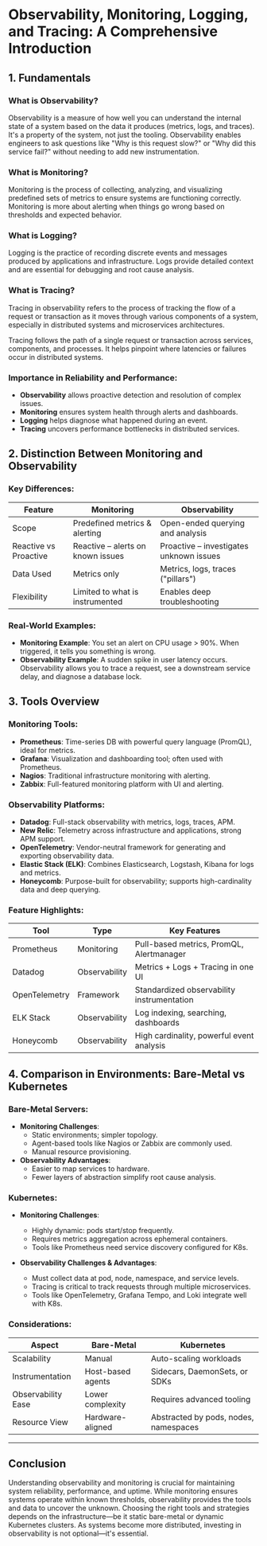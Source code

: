 # Observability, Monitoring, Logging, and Tracing: A Comprehensive Introduction

## 1. Fundamentals

### What is Observability?
Observability is a measure of how well you can understand the internal state of a system based on the data it produces (metrics, logs, and traces). It's a property of the system, not just the tooling. Observability enables engineers to ask questions like "Why is this request slow?" or "Why did this service fail?" without needing to add new instrumentation.

### What is Monitoring?
Monitoring is the process of collecting, analyzing, and visualizing predefined sets of metrics to ensure systems are functioning correctly. Monitoring is more about alerting when things go wrong based on thresholds and expected behavior.

### What is Logging?
Logging is the practice of recording discrete events and messages produced by applications and infrastructure. Logs provide detailed context and are essential for debugging and root cause analysis.

### What is Tracing?
Tracing in observability refers to the process of tracking the flow of a request or transaction as it moves through various components of a system, especially in distributed systems and microservices architectures.

Tracing follows the path of a single request or transaction across services, components, and processes. It helps pinpoint where latencies or failures occur in distributed systems.

### Importance in Reliability and Performance:
- **Observability** allows proactive detection and resolution of complex issues.
- **Monitoring** ensures system health through alerts and dashboards.
- **Logging** helps diagnose what happened during an event.
- **Tracing** uncovers performance bottlenecks in distributed services.

## 2. Distinction Between Monitoring and Observability

### Key Differences:
| Feature              | Monitoring                            | Observability                             |
|----------------------|----------------------------------------|--------------------------------------------|
| Scope               | Predefined metrics & alerting         | Open-ended querying and analysis          |
| Reactive vs Proactive | Reactive – alerts on known issues     | Proactive – investigates unknown issues   |
| Data Used           | Metrics only                          | Metrics, logs, traces ("pillars")         |
| Flexibility         | Limited to what is instrumented       | Enables deep troubleshooting              |

### Real-World Examples:
- **Monitoring Example**: You set an alert on CPU usage > 90%. When triggered, it tells you something is wrong.
- **Observability Example**: A sudden spike in user latency occurs. Observability allows you to trace a request, see a downstream service delay, and diagnose a database lock.

## 3. Tools Overview

### Monitoring Tools:
- **Prometheus**: Time-series DB with powerful query language (PromQL), ideal for metrics.
- **Grafana**: Visualization and dashboarding tool; often used with Prometheus.
- **Nagios**: Traditional infrastructure monitoring with alerting.
- **Zabbix**: Full-featured monitoring platform with UI and alerting.

### Observability Platforms:
- **Datadog**: Full-stack observability with metrics, logs, traces, APM.
- **New Relic**: Telemetry across infrastructure and applications, strong APM support.
- **OpenTelemetry**: Vendor-neutral framework for generating and exporting observability data.
- **Elastic Stack (ELK)**: Combines Elasticsearch, Logstash, Kibana for logs and metrics.
- **Honeycomb**: Purpose-built for observability; supports high-cardinality data and deep querying.

### Feature Highlights:
| Tool         | Type          | Key Features                             |
|--------------|---------------|------------------------------------------|
| Prometheus   | Monitoring    | Pull-based metrics, PromQL, Alertmanager |
| Datadog      | Observability | Metrics + Logs + Tracing in one UI       |
| OpenTelemetry| Framework     | Standardized observability instrumentation|
| ELK Stack    | Observability | Log indexing, searching, dashboards      |
| Honeycomb    | Observability | High cardinality, powerful event analysis|

## 4. Comparison in Environments: Bare-Metal vs Kubernetes

### Bare-Metal Servers:
- **Monitoring Challenges**:
  - Static environments; simpler topology.
  - Agent-based tools like Nagios or Zabbix are commonly used.
  - Manual resource provisioning.
- **Observability Advantages**:
  - Easier to map services to hardware.
  - Fewer layers of abstraction simplify root cause analysis.

### Kubernetes:
- **Monitoring Challenges**:
  - Highly dynamic: pods start/stop frequently.
  - Requires metrics aggregation across ephemeral containers.
  - Tools like Prometheus need service discovery configured for K8s.

- **Observability Challenges & Advantages**:
  - Must collect data at pod, node, namespace, and service levels.
  - Tracing is critical to track requests through multiple microservices.
  - Tools like OpenTelemetry, Grafana Tempo, and Loki integrate well with K8s.

### Considerations:
| Aspect             | Bare-Metal                        | Kubernetes                              |
|--------------------|------------------------------------|------------------------------------------|
| Scalability        | Manual                            | Auto-scaling workloads                   |
| Instrumentation    | Host-based agents                 | Sidecars, DaemonSets, or SDKs           |
| Observability Ease | Lower complexity                  | Requires advanced tooling                |
| Resource View      | Hardware-aligned                  | Abstracted by pods, nodes, namespaces    |

---

## Conclusion
Understanding observability and monitoring is crucial for maintaining system reliability, performance, and uptime. While monitoring ensures systems operate within known thresholds, observability provides the tools and data to uncover the unknown. Choosing the right tools and strategies depends on the infrastructure—be it static bare-metal or dynamic Kubernetes clusters. As systems become more distributed, investing in observability is not optional—it's essential.

